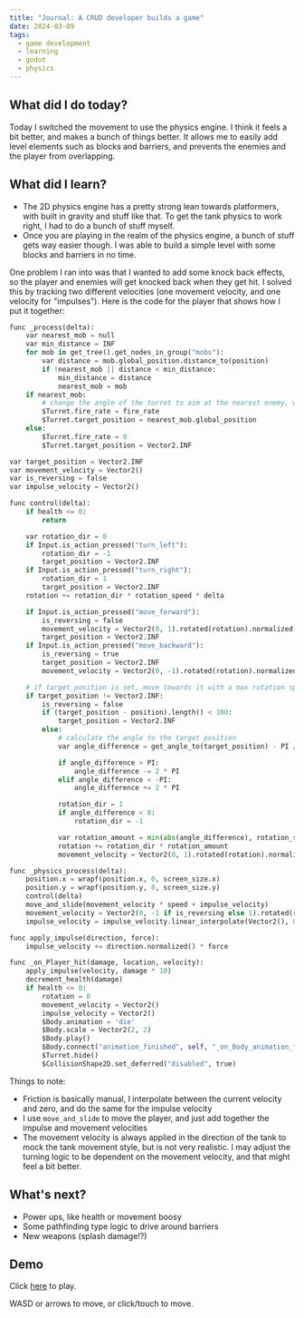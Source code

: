```yaml
---
title: "Journal: A CRUD developer builds a game"
date: 2024-03-09
tags:
  - game development
  - learning
  - godot
  - physics
---
```


## What did I do today?

Today I switched the movement to use the physics engine. I think it feels a bit better, and makes a bunch of things better. It allows me to easily add level elements such as blocks and barriers, and prevents the enemies and the player from overlapping.

## What did I learn?

- The 2D physics engine has a pretty strong lean towards platformers, with built in gravity and stuff like that. To get the tank physics to work right, I had to do a bunch of stuff myself.
- Once you are playing in the realm of the physics engine, a bunch of stuff gets way easier though. I was able to build a simple level with some blocks and barriers in no time.

One problem I ran into was that I wanted to add some knock back effects, so the player and enemies will get knocked back when they get hit. I solved this by tracking two different velocities (one movement velocity, and one velocity for "impulses"). Here is the code for the player that shows how I put it together:

```python
func _process(delta):
	var nearest_mob = null
	var min_distance = INF
	for mob in get_tree().get_nodes_in_group("mobs"):
		var distance = mob.global_position.distance_to(position)
		if !nearest_mob || distance < min_distance:
			min_distance = distance
			nearest_mob = mob
	if nearest_mob:
		# change the angle of the turret to aim at the nearest enemy, with a maximum rotation speed
		$Turret.fire_rate = fire_rate
		$Turret.target_position = nearest_mob.global_position
	else:
		$Turret.fire_rate = 0
		$Turret.target_position = Vector2.INF

var target_position = Vector2.INF
var movement_velocity = Vector2()
var is_reversing = false
var impulse_velocity = Vector2()

func control(delta):
	if health <= 0:
		return

	var rotation_dir = 0
	if Input.is_action_pressed("turn_left"):
		rotation_dir = -1
		target_position = Vector2.INF
	if Input.is_action_pressed("turn_right"):
		rotation_dir = 1
		target_position = Vector2.INF
	rotation += rotation_dir * rotation_speed * delta

	if Input.is_action_pressed("move_forward"):
		is_reversing = false
		movement_velocity = Vector2(0, 1).rotated(rotation).normalized()
		target_position = Vector2.INF
	if Input.is_action_pressed("move_backward"):
		is_reversing = true
		target_position = Vector2.INF
		movement_velocity = Vector2(0, -1).rotated(rotation).normalized() / 2

	# if target_position is set, move towards it with a max rotation speed
	if target_position != Vector2.INF:
		is_reversing = false
		if (target_position - position).length() < 100:
			target_position = Vector2.INF
		else:
			# calculate the angle to the target position
			var angle_difference = get_angle_to(target_position) - PI / 2

			if angle_difference > PI:
				angle_difference -= 2 * PI
			elif angle_difference < -PI:
				angle_difference += 2 * PI

			rotation_dir = 1
			if angle_difference < 0:
				rotation_dir = -1

			var rotation_amount = min(abs(angle_difference), rotation_speed * delta)
			rotation += rotation_dir * rotation_amount
			movement_velocity = Vector2(0, 1).rotated(rotation).normalized()

func _physics_process(delta):
	position.x = wrapf(position.x, 0, screen_size.x)
	position.y = wrapf(position.y, 0, screen_size.y)
	control(delta)
	move_and_slide(movement_velocity * speed + impulse_velocity)
	movement_velocity = Vector2(0, -1 if is_reversing else 1).rotated(rotation).normalized() * movement_velocity.linear_interpolate(Vector2(), 0.1).length()
	impulse_velocity = impulse_velocity.linear_interpolate(Vector2(), 0.1)

func apply_impulse(direction, force):
	impulse_velocity += direction.normalized() * force

func _on_Player_hit(damage, location, velocity):
	apply_impulse(velocity, damage * 10)
	decrement_health(damage)
	if health <= 0:
		rotation = 0
		movement_velocity = Vector2()
		impulse_velocity = Vector2()
		$Body.animation = 'die'
		$Body.scale = Vector2(2, 2)
		$Body.play()
		$Body.connect("animation_finished", self, "_on_Body_animation_finished")
		$Turret.hide()
		$CollisionShape2D.set_deferred("disabled", true)
```

Things to note:

- Friction is basically manual, I interpolate between the current velocity and zero, and do the same for the impulse velocity
- I use `move_and_slide` to move the player, and just add together the impulse and movement velocities
- The movement velocity is always applied in the direction of the tank to mock the tank movement style, but is not very realistic. I may adjust the turning logic to be dependent on the movement velocity, and that might feel a bit better.

## What's next?

- Power ups, like health or movement boosy
- Some pathfinding type logic to drive around barriers
- New weapons (splash damage!?)

## Demo

Click [here](/iron-fury/builds/2024-03-09) to play.

WASD or arrows to move, or click/touch to move.

```

```
